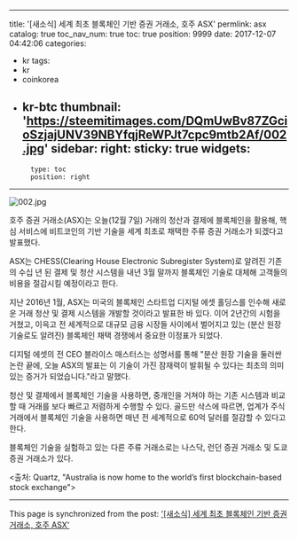 
---
title: '[새소식]  세계 최초 블록체인 기반 증권 거래소, 호주 ASX'
permlink: asx
catalog: true
toc_nav_num: true
toc: true
position: 9999
date: 2017-12-07 04:42:06
categories:
- kr
tags:
- kr
- coinkorea
- kr-btc
thumbnail: 'https://steemitimages.com/DQmUwBv87ZGcioSzjajUNV39NBYfqjReWPJt7cpc9mtb2Af/002.jpg'
sidebar:
    right:
        sticky: true
widgets:
    -
        type: toc
        position: right
---


![002.jpg](https://steemitimages.com/DQmUwBv87ZGcioSzjajUNV39NBYfqjReWPJt7cpc9mtb2Af/002.jpg)

호주 증권 거래소(ASX)는 오늘(12월 7일) 거래의 청산과 결제에 블록체인을 활용해, 핵심 서비스에 비트코인의 기반 기술을 세계 최초로 채택한 주류 증권 거래소가 되겠다고 발표했다.
  
ASX는 CHESS(Clearing House Electronic Subregister System)로 알려진 기존의 수십 년 된 결제 및 청산 시스템을 내년 3월 말까지 블록체인 기술로 대체해 고객들의 비용을 절감시킬 예정이라고 한다.
  
지난 2016년 1월, ASX는 미국의 블록체인 스타트업 디지털 에셋 홀딩스를 인수해 새로운 거래 청산 및 결제 시스템을 개발할 것이라고 발표한 바 있다. 이어 2년간의 시험을 거쳤고, 이윽고 전 세계적으로 대규모 금융 시장들 사이에서 벌어지고 있는 (분산 원장 기술로도 알려진) 블록체인 채택 경쟁에서 중요한 이정표가 되었다. 
  
디지털 에셋의 전 CEO 블라이스 매스터스는 성명서를 통해 "분산 원장 기술을 둘러싼 논란 끝에, 오늘 ASX의 발표는 이 기술이 가진 잠재력이 발휘될 수 있다는 최초의 의미 있는 증거가 되었습니다."라고 말했다.
  
청산 및 결제에서 블록체인 기술을 사용하면, 중개인을 거쳐야 하는 기존 시스템과 비교할 때 거래를 보다 빠르고 저렴하게 수행할 수 있다. 골드만 삭스에 따르면, 업계가 주식 거래에서 블록체인 기술을 사용하면 매년 전 세계적으로 60억 달러를 절감할 수 있다고 한다.
  
블록체인 기술을 실험하고 있는 다른 주류 거래소로는 나스닥, 런던 증권 거래소 및 도쿄 증권 거래소가 있다.
  
<출처: Quartz, "Australia is now home to the world’s first blockchain-based stock exchange">

- - -

This page is synchronized from the post: ['[새소식]  세계 최초 블록체인 기반 증권 거래소, 호주 ASX'](https://steemit.com/@pius.pius/asx)

